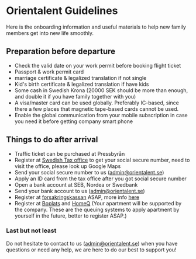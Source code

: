 # Orientalent Guidelines


Here is the onboarding information and useful materials to help new family members get into new life smoothly.


## Preparation before departure 

- Check the valid date on your work permit before booking flight ticket 
- Passport & work permit card 
- marriage certificate & legalized translation if not single 
- Kid's birth certificate & legalized translation if have kids 
- Some cash in Swedish Krona (20000 SEK should be more than enough, and double it if you have family together with you) 
- A visa/master card can be used globally. Preferably IC-based, since there a few places that magnetic tape-based cards cannot be used. 
- Enable the global communication from your mobile subscription in case you need it before getting company smart phone 
 

## Things to do after arrival 

- Traffic ticket can be purchased at Pressbyrån 
- Register at [Swedish Tax office](https://www.skatteverket.se) to get your social secure number, need to visit the office, please look up Google Maps 
- Send your social secure number to us (admin@orientalent.se) 
- Apply an ID card from the tax office after you got social secure number 
- Open a bank account at SEB, Nordea or Swedbank 
- Send your bank account to us (admin@orientalent.se) 
- Register at [forsakringskassan](https://www.forsakringskassan.se/privatpers) ASAP, more info [here](https://www.forsakringskassan.se/english/moving-to-working-studying-or-newly-arrived-in-sweden/move-to-sweden)
- Register at [Boplats](https://nya.boplats.se/) and [HomeQ](https://www.homeq.se/) (Your apartment will be supported by the company. These are the queuing systems to apply apartment by yourself in the future, better to register ASAP.)
 

 

### Last but not least 

Do not hesitate to contact to us (admin@orientalent.se) when you have questions or need any help, we are here to do our best to support you! 


